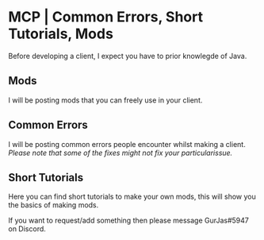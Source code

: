 # MCP | Common Errors, Short Tutorials, Mods
Before developing a client, I expect you have to prior knowlegde of Java.

## Mods
I will be posting mods that you can freely use in your client.
## Common Errors
I will be posting common errors people encounter whilst making a client. *Please note that some of the fixes might not fix your particularissue.*
## Short Tutorials
Here you can find short tutorials to make your own mods, this will show you the basics of making mods. 


If you want to request/add something then please message GurJas#5947 on Discord.
